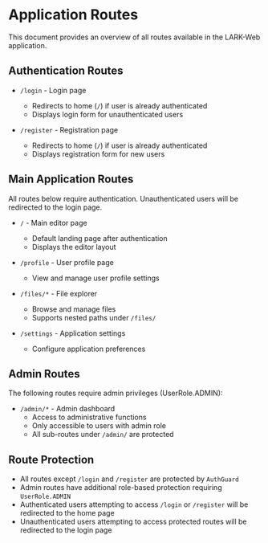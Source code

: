 # Application Routes

This document provides an overview of all routes available in the LARK-Web application.

## Authentication Routes

- `/login` - Login page
  - Redirects to home (`/`) if user is already authenticated
  - Displays login form for unauthenticated users

- `/register` - Registration page
  - Redirects to home (`/`) if user is already authenticated
  - Displays registration form for new users

## Main Application Routes

All routes below require authentication. Unauthenticated users will be redirected to the login page.

- `/` - Main editor page
  - Default landing page after authentication
  - Displays the editor layout

- `/profile` - User profile page
  - View and manage user profile settings

- `/files/*` - File explorer
  - Browse and manage files
  - Supports nested paths under `/files/`

- `/settings` - Application settings
  - Configure application preferences

## Admin Routes

The following routes require admin privileges (UserRole.ADMIN):

- `/admin/*` - Admin dashboard
  - Access to administrative functions
  - Only accessible to users with admin role
  - All sub-routes under `/admin/` are protected

## Route Protection

- All routes except `/login` and `/register` are protected by `AuthGuard`
- Admin routes have additional role-based protection requiring `UserRole.ADMIN`
- Authenticated users attempting to access `/login` or `/register` will be redirected to the home page
- Unauthenticated users attempting to access protected routes will be redirected to the login page
